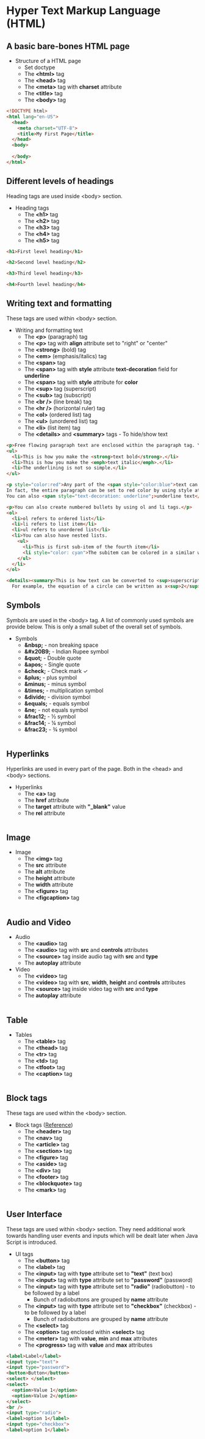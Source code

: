 # Hyper Text Markup Language (HTML)

## A basic bare-bones HTML page

* Structure of a HTML page
  - Set doctype
  - The **&lt;html&gt;** tag
  - The **&lt;head&gt;** tag
  - The **&lt;meta&gt;** tag with **charset** attribute
  - The **&lt;title&gt;** tag
  - The **&lt;body&gt;** tag

```html
<!DOCTYPE html>
<html lang="en-US">
  <head>
    <meta charset="UTF-8">
    <title>My First Page</title>
  </head>
  <body>
    
  </body>
</html>
```

## Different levels of headings

Heading tags are used inside &lt;body&gt; section.

* Heading tags
  - The **&lt;h1&gt;** tag
  - The **&lt;h2&gt;** tag
  - The **&lt;h3&gt;** tag
  - The **&lt;h4&gt;** tag
  - The **&lt;h5&gt;** tag

```html
<h1>First level heading</h1>

<h2>Second level heading</h2>

<h3>Third level heading</h3>

<h4>Fourth level heading</h4>
```

## Writing text and formatting

These tags are used within &lt;body&gt; section.

* Writing and formatting text
  - The **&lt;p&gt;** (paragraph) tag
  - The **&lt;p&gt;** tag with **align** attribute set to "right" or "center"
  - The **&lt;strong&gt;** (bold) tag
  - The **&lt;em&gt;** (emphasis/italics) tag
  - The **&lt;span&gt;** tag
  - The **&lt;span&gt;** tag with **style** attribute **text-decoration** field for **underline**
  - The **&lt;span&gt;** tag with **style** attribute for **color**
  - The **&lt;sup&gt;** tag (superscript)
  - The **&lt;sub&gt;** tag (subscript)
  - The **&lt;br /&gt;** (line break) tag
  - The **&lt;hr /&gt;** (horizontal ruler) tag
  - The **&lt;ol&gt;** (ordered list) tag
  - The **&lt;ul&gt;** (unordered list) tag
  - The **&lt;li&gt;** (list item) tag
  - The **&lt;details&gt;** and **&lt;summary&gt;** tags - To hide/show text

```html
<p>Free flowing paragraph text are enclosed within the paragraph tag. You use <br /> for line break. Adding bullets can be done using <ul> and <li> tags as shown below.</p>
<ul>
  <li>This is how you make the <strong>text bold</strong>.</li> 
  <li>This is how you make the <emph>text italic</emph>.</li>
  <li>The underlining is not so simple.</li>
</ul>

<p style="color:red">Any part of the <span style="color:blue">text can be made blue</span> by enclosing them within span tag and using the style attribute.
In fact, the entire paragraph can be set to red color by using style attribute of the paragraph tag.
You can also <span style="text-decoration: underline";>underline text</span> using style tag.</p>

<p>You can also create numbered bullets by using ol and li tags.</p>
<ol>
  <li>ol refers to ordered list</li>
  <li>li refers to list item</li>
  <li>ul refers to unordered list</li>
  <li>You can also have nested lists.
    <ul>
      <li>This is first sub-item of the fourth item</li>
      <li style="color: cyan">The subitem can be colored in a similar way.</li>
    </ul>
  </li>
</ol>

<details><summary>This is how text can be converted to <sup>superscript</sup> and <sub>subscript</sub>.</summary> 
  For example, the equation of a circle can be written as x<sup>2</sup> + y<sup>2</sup> = r<sup>2</sup>.</details>
```

## Symbols

Symbols are used in the &lt;body&gt; tag. A list of commonly used symbols are provide below. This is only a small subet of the overall set of symbols.

* Symbols
  - **&amp;nbsp;** - non breaking space
  - **&amp;#x20B9;** - Indian Rupee symbol
  - **&amp;quot;** - Double quote
  - **&amp;apos;** - Single quote
  - **&amp;check;** - Check mark &check;
  - **&amp;plus;** - plus symbol
  - **&amp;minus;** - minus symbol
  - **&amp;times;** - multiplication symbol
  - **&amp;divide;** - division symbol
  - **&amp;equals;** - equals symbol
  - **&amp;ne;** - not equals symbol
  - **&amp;frac12;** - &frac12; symbol
  - **&amp;frac14;** - &frac14; symbol
  - **&amp;frac23;** - &frac34; symbol

```html

```

## Hyperlinks

<p>Hyperlinks are used in every part of the page. Both in the &lt;head&gt; and &lt;body&gt; sections.</p>

* Hyperlinks
  - The **&lt;a&gt;** tag
  - The **href** attribute
  - The **target** attribute with **"_blank"** value
  - The **rel** attribute
 
 ```html
 
 ```

## Image

* Image
  - The **&lt;img&gt;** tag
  - The **src** attribute
  - The **alt** attribute
  - The **height** attribute
  - The **width** attribute
  - The **&lt;figure&gt;** tag
  - The **&lt;figcaption&gt;** tag

```html

```

## Audio and Video

* Audio
  - The **&lt;audio&gt;** tag
  - The **&lt;audio&gt;** tag with **src** and **controls** attributes
  - The **&lt;source&gt;** tag inside audio tag with **src** and **type**
  - The **autoplay** attribute
* Video
  - The **&lt;video&gt;** tag
  - The **&lt;video&gt;** tag with **src**, **width**, **height** and **controls** attributes
  - The **&lt;source&gt;** tag inside video tag with **src** and **type**
  - The **autoplay** attribute

```html

```

## Table

* Tables
  - The **&lt;table&gt;** tag
  - The **&lt;thead&gt;** tag
  - The **&lt;tr&gt;** tag
  - The **&lt;td&gt;** tag
  - The **&lt;tfoot&gt;** tag
  - The **&lt;caption&gt;** tag

```html

```

## Block tags

These tags are used within the &lt;body&gt; section. 

* Block tags ([Reference](https://softcodeon.com/tutorials/10-alternatives-to-the-div-html-tag.htm))
  - The **&lt;header&gt;** tag
  - The **&lt;nav&gt;** tag
  - The **&lt;article&gt;** tag
  - The **&lt;section&gt;** tag
  - The **&lt;figure&gt;** tag
  - The **&lt;aside&gt;** tag
  - The **&lt;div&gt;** tag
  - The **&lt;footer&gt;** tag
  - The **&lt;blockquote&gt;** tag
  - The **&lt;mark&gt;** tag

```html

```

## User Interface

These tags are used within &lt;body&gt; section. They need additional work towards handling user events and inputs which will be dealt later when Java Script is introduced.

* UI tags
  - The **&lt;button&gt;** tag
  - The **&lt;label&gt;** tag
  - The **&lt;input&gt;** tag with **type** attribute set to **"text"** (text box)
  - The **&lt;input&gt;** tag with **type** attribute set to **"password"** (password)
  - The **&lt;input&gt;** tag with **type** attribute set to **"radio"** (radiobutton) - to be followed by a label
    - Bunch of radiobuttons are grouped by **name** attribute
  - The **&lt;input&gt;** tag with **type** attribute set to **"checkbox"** (checkbox) - to be followed by a label
    - Bunch of radiobuttons are grouped by **name** attribute
  - The **&lt;select&gt;** tag 
  - The **&lt;option&gt;** tag enclosed within **&lt;select&gt;** tag
  - The **&lt;meter&gt;** tag with **value**, **min** and **max** attributes
  - The **&lt;progress&gt;** tag with **value** and **max** attributes

```html
<label>Label</label>
<input type="text">
<input type="password">
<button>Button</button>
<select> </select>
<select>
  <option>Value 1</option>
  <option>Value 2</option>
</select>
<br />
<input type="radio">
<label>option 1</label>
<input type="checkbox">
<label>option 1</label>
```

